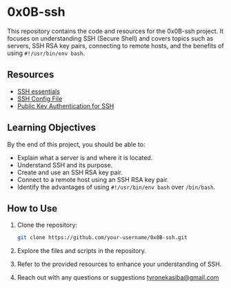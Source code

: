 # 0x0B-ssh

This repository contains the code and resources for the 0x0B-ssh project. It focuses on understanding SSH (Secure Shell) and covers topics such as servers, SSH RSA key pairs, connecting to remote hosts, and the benefits of using `#!/usr/bin/env bash`. 

## Resources

- [SSH essentials](https://www.digitalocean.com/community/tutorials/ssh-essentials)
- [SSH Config File](https://linux.die.net/man/5/ssh_config)
- [Public Key Authentication for SSH](https://www.ssh.com/ssh/public-key-authentication)

## Learning Objectives

By the end of this project, you should be able to:

- Explain what a server is and where it is located.
- Understand SSH and its purpose.
- Create and use an SSH RSA key pair.
- Connect to a remote host using an SSH RSA key pair.
- Identify the advantages of using `#!/usr/bin/env bash` over `/bin/bash`.

## How to Use

1. Clone the repository:

   ```bash
   git clone https://github.com/your-username/0x0B-ssh.git
   ```

2. Explore the files and scripts in the repository.
3. Refer to the provided resources to enhance your understanding of SSH.
4. Reach out with any questions or suggestions tyronekasiba@gmail.com
